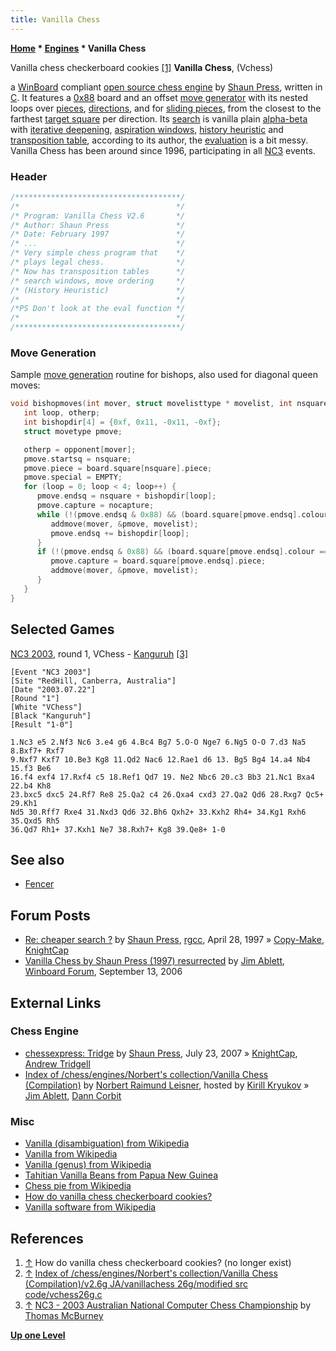 ```yaml
---
title: Vanilla Chess
---
```

**[Home](Home "Home") \* [Engines](Engines "Engines") \* Vanilla Chess**



 [](File:Vanillachesscookies.jpg) Vanilla chess checkerboard cookies <a id="cite-note-1" href="#cite-ref-1">[1]</a> 
**Vanilla Chess**, (Vchess)  

a [WinBoard](WinBoard "WinBoard") compliant [open source chess engine](Category:Open_Source "Category:Open Source") by [Shaun Press](Shaun_Press "Shaun Press"), written in [C](C "C"). It features a [0x88](0x88 "0x88") board and an offset [move generator](Move_Generation "Move Generation") with its nested loops over [pieces](Pieces "Pieces"), [directions](Direction "Direction"), and for [sliding pieces](Sliding_Pieces "Sliding Pieces"), from the closest to the farthest [target square](Target_Square "Target Square") per direction. Its [search](Search "Search") is vanilla plain [alpha-beta](Alpha-Beta "Alpha-Beta") with [iterative deepening](Iterative_Deepening "Iterative Deepening"), [aspiration windows](Aspiration_Windows "Aspiration Windows"), [history heuristic](History_Heuristic "History Heuristic") and [transposition table](Transposition_Table "Transposition Table"), according to its author, the [evaluation](Evaluation "Evaluation") is a bit messy. Vanilla Chess has been around since 1996, participating in all [NC3](Australasian_National_Computer_Chess_Championship "Australasian National Computer Chess Championship") events.



### Header



```C++
/*************************************/
/*                                   */
/* Program: Vanilla Chess V2.6       */
/* Author: Shaun Press               */
/* Date: February 1997               */
/* ...                               */
/* Very simple chess program that    */
/* plays legal chess.                */
/* Now has transposition tables      */
/* search windows, move ordering     */
/* (History Heuristic)               */
/*                                   */
/*PS Don't look at the eval function */
/*                                   */
/*************************************/

```





### Move Generation


Sample [move generation](Move_Generation "Move Generation") routine for bishops, also used for diagonal queen moves:




```C++
void bishopmoves(int mover, struct movelisttype * movelist, int nsquare) {
   int loop, otherp;
   int bishopdir[4] = {0xf, 0x11, -0x11, -0xf};
   struct movetype pmove;

   otherp = opponent[mover];
   pmove.startsq = nsquare;
   pmove.piece = board.square[nsquare].piece;
   pmove.special = EMPTY;
   for (loop = 0; loop < 4; loop++) {
      pmove.endsq = nsquare + bishopdir[loop];
      pmove.capture = nocapture;
      while (!(pmove.endsq & 0x88) && (board.square[pmove.endsq].colour == EMPTY)) {
         addmove(mover, &pmove, movelist);
         pmove.endsq += bishopdir[loop];
      }
      if (!(pmove.endsq & 0x88) && (board.square[pmove.endsq].colour == otherp)) {
         pmove.capture = board.square[pmove.endsq].piece;
         addmove(mover, &pmove, movelist);
      }
   }
}

```

## Selected Games


[NC3 2003](NC3_2003 "NC3 2003"), round 1, VChess - [Kanguruh](Kanguruh "Kanguruh") <a id="cite-note-3" href="#cite-ref-3">[3]</a>




```
[Event "NC3 2003"]
[Site "RedHill, Canberra, Australia"]
[Date "2003.07.22"]
[Round "1"]
[White "VChess"]
[Black "Kanguruh"]
[Result "1-0"]

1.Nc3 e5 2.Nf3 Nc6 3.e4 g6 4.Bc4 Bg7 5.O-O Nge7 6.Ng5 O-O 7.d3 Na5 8.Bxf7+ Rxf7 
9.Nxf7 Kxf7 10.Be3 Kg8 11.Qd2 Nac6 12.Rae1 d6 13. Bg5 Bg4 14.a4 Nb4 15.f3 Be6 
16.f4 exf4 17.Rxf4 c5 18.Ref1 Qd7 19. Ne2 Nbc6 20.c3 Bb3 21.Nc1 Bxa4 22.b4 Kh8 
23.bxc5 dxc5 24.Rf7 Re8 25.Qa2 c4 26.Qxa4 cxd3 27.Qa2 Qd6 28.Rxg7 Qc5+ 29.Kh1 
Nd5 30.Rff7 Rxe4 31.Nxd3 Qd6 32.Bh6 Qxh2+ 33.Kxh2 Rh4+ 34.Kg1 Rxh6 35.Qxd5 Rh5 
36.Qd7 Rh1+ 37.Kxh1 Ne7 38.Rxh7+ Kg8 39.Qe8+ 1-0

```

## See also


* [Fencer](Fencer "Fencer")


## Forum Posts


* [Re: cheaper search ?](https://groups.google.com/group/rec.games.chess.computer/msg/730c03a83bf92807) by [Shaun Press](Shaun_Press "Shaun Press"), [rgcc](Computer_Chess_Forums "Computer Chess Forums"), April 28, 1997 » [Copy-Make](Copy-Make "Copy-Make"), [KnightCap](KnightCap "KnightCap")
* [Vanilla Chess by Shaun Press (1997) resurrected](http://www.open-aurec.com/wbforum/viewtopic.php?f=2&t=5583) by [Jim Ablett](Jim_Ablett "Jim Ablett"), [Winboard Forum](Computer_Chess_Forums "Computer Chess Forums"), September 13, 2006


## External Links


### Chess Engine


* [chessexpress: Tridge](http://chessexpress.blogspot.de/2007/07/tridge.html) by [Shaun Press](Shaun_Press "Shaun Press"), July 23, 2007 » [KnightCap](KnightCap "KnightCap"), [Andrew Tridgell](Andrew_Tridgell "Andrew Tridgell")
* [Index of /chess/engines/Norbert's collection/Vanilla Chess (Compilation)](http://kirr.homeunix.org/chess/engines/Norbert%27s%20collection/Vanilla%20Chess%20%28Compilation%29/) by [Norbert Raimund Leisner](Norbert_Raimund_Leisner "Norbert Raimund Leisner"), hosted by [Kirill Kryukov](Kirill_Kryukov "Kirill Kryukov") » [Jim Ablett](Jim_Ablett "Jim Ablett"), [Dann Corbit](Dann_Corbit "Dann Corbit")


### Misc


* [Vanilla (disambiguation) from Wikipedia](https://en.wikipedia.org/wiki/Vanilla_%28disambiguation%29)
* [Vanilla from Wikipedia](https://en.wikipedia.org/wiki/Vanilla)
* [Vanilla (genus) from Wikipedia](https://en.wikipedia.org/wiki/Vanilla_%28genus%29)
* [Tahitian Vanilla Beans from Papua New Guinea](http://www.beanilla.com/tahitian-vanilla-beans-png-1)
* [Chess pie from Wikipedia](https://en.wikipedia.org/wiki/Chess_pie)
* [How do vanilla chess checkerboard cookies?](http://test.zhaoxinpeng.com/viewjy.php?id=a948d651b34ca30a2dcd2e18)
* [Vanilla software from Wikipedia](https://en.wikipedia.org/wiki/Vanilla_software)


## References


1. <a id="cite-ref-1" href="#cite-note-1">↑</a> How do vanilla chess checkerboard cookies? (no longer exist)
2. <a id="cite-ref-2" href="#cite-note-2">↑</a> [Index of /chess/engines/Norbert's collection/Vanilla Chess (Compilation)/v2.6g JA/vanillachess 26g/modified src code/vchess26g.c](http://kirr.homeunix.org/chess/engines/Norbert%27s%20collection/Vanilla%20Chess%20%28Compilation%29/v2.6g%20JA/vanillachess%2026g/modified%20src%20code/)
3. <a id="cite-ref-3" href="#cite-note-3">↑</a> [NC3 - 2003 Australian National Computer Chess Championship](http://home.pacific.net.au/%7Etommyinoz/nc3.html) by [Thomas McBurney](Thomas_McBurney "Thomas McBurney")

**[Up one Level](Engines "Engines")**







 
